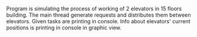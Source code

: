
Program is simulating the process of working of 2 elevators in 15 floors building.
The main thread generate requests and distributes them between elevators. Given tasks are printing in console.
Info about elevators' current positions is printing in console in graphic view.

